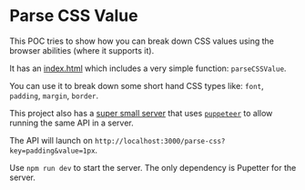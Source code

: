 # Parse CSS Value
This POC tries to show how you can break down CSS values using the browser abilities (where it supports it).  

It has an [index.html](/statics/index.html) which includes a very simple function: `parseCSSValue`.

You can use it to break down some short hand CSS types like: `font`, `padding`, `margin`, `border`. 

This project also has a [super small server](index.js) that uses [`puppeteer`](/src/puppetterCode.js) to allow running the same API in a server. 

The API will launch on `http://localhost:3000/parse-css?key=padding&value=1px`.

Use `npm run dev` to start the server. 
The only dependency is Pupetter for the server. 





